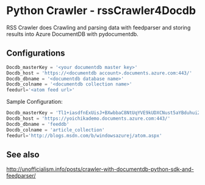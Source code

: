 # Python Crawler - rssCrawler4Docdb
RSS Crawler does Crawling and parsing data with feedparser and storing results into Azure DocumentDB with pydocumentdb. 

## Configurations
```python
Docdb_masterKey = '<your documentdb master key>'
Docdb_host = 'https://<documentdb account>.documents.azure.com:443/'
Docdb_dbname = '<documentdb database name>'
Docdb_colname = '<documentdb collection name>'
feedurl='<atom feed url>'
```
Sample Configuration:
```python
Docdb_masterKey = 'Tl1+iasdfnExUisJ+BXwbbaC8NtUqYVE9kUDXCNust5aYBduhui29Xtxz3DLP88PayjtgtnARc1PW+2wlA6jCJw=='
Docdb_host = 'https://yoichikademo.documents.azure.com:443/'
Docdb_dbname = 'feeddb'
Docdb_colname = 'article_collection'
feedurl='http://blogs.msdn.com/b/windowsazurej/atom.aspx'
```

## See also
http://unofficialism.info/posts/crawler-with-documentdb-python-sdk-and-feedparser/

